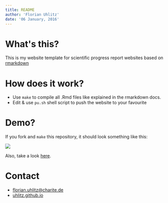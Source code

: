 ```yaml
---
title: README
author: 'Florian Uhlitz'
date: '06 January, 2016'
---
```


# What's this?

This is my website template for scientific progress report websites based on 
[rmarkdown](http://rmarkdown.rstudio.com/)

# How does it work?

* Use `make` to compile all .Rmd files like explained in the rmarkdown docs.
* Edit & use `pu.sh` shell script to push the website to your favourite

# Demo?

If you fork and `make` this repository, it should look something like this:

![](http://toconclu.de/reports/reportr/data/fig/reportr.png)

Also, take a look [here](http://toconclu.de/reports/reportr/).

# Contact

* florian.uhlitz@charite.de
* [uhlitz.github.io](https://uhlitz.github.io)
